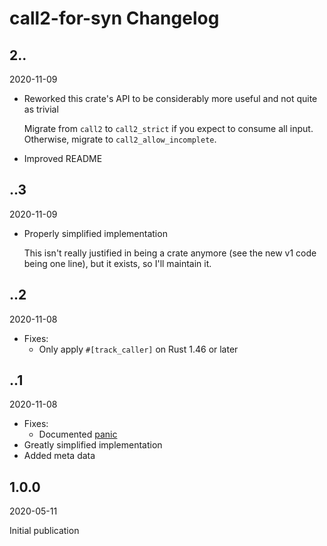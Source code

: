 # call2-for-syn Changelog

<!-- markdownlint-disable no-trailing-punctuation -->

## 2..

2020-11-09

* Reworked this crate's API to be considerably more useful and not quite as trivial

  Migrate from `call2` to `call2_strict` if you expect to consume all input. Otherwise, migrate to `call2_allow_incomplete`.

* Improved README

## ..3

2020-11-09

* Properly simplified implementation

  This isn't really justified in being a crate anymore (see the new v1 code being one line), but it exists, so I'll maintain it.

## ..2

2020-11-08

* Fixes:
  * Only apply `#[track_caller]` on Rust 1.46 or later

## ..1

2020-11-08

* Fixes:
  * Documented [panic](https://github.com/Tamschi/call2-for-syn/issues/1)
* Greatly simplified implementation
* Added meta data

## 1.0.0

2020-05-11

Initial publication
